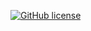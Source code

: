 [![GitHub license](https://img.shields.io/github/license/Naereen/StrapDown.js.svg)](https://github.com/juancgalvis/k8s-secrets-manager-init-container/blob/master/LICENSE)
